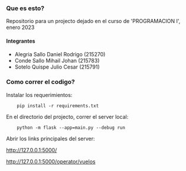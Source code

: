### Que es esto?

Repositorio para un projecto dejado en el curso de 'PROGRAMACION I', enero 2023

#### Integrantes
- Alegria Sallo Daniel Rodrigo  (215270)
- Conde Sallo Mihail Johan      (215783)
- Sotelo Quispe Julio Cesar     (215791)

### Como correr el codigo?

Instalar los requerimientos:

        pip install -r requirements.txt

En el directorio del projecto, correr el server local:

        python -m flask --app=main.py --debug run


Abrir los links principales del server:

http://127.0.0.1:5000/

http://127.0.0.1:5000/operator/vuelos
